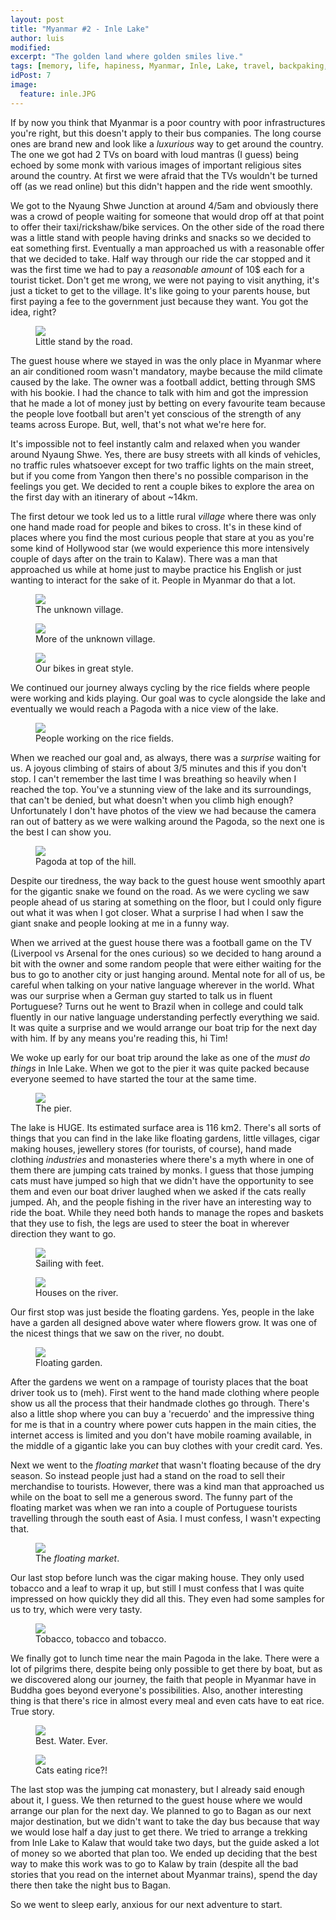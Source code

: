 ```yaml
---
layout: post
title: "Myanmar #2 - Inle Lake"
author: luis
modified:
excerpt: "The golden land where golden smiles live."
tags: [memory, life, hapiness, Myanmar, Inle, Lake, travel, backpaking, budget, asia]
idPost: 7
image:
  feature: inle.JPG
---
```


If by now you think that Myanmar is a poor country with poor infrastructures you're right, but this doesn't apply to their bus companies. The long course ones are brand new and look like a <i>luxurious</i> way to get around the country. The one we got had 2 TVs on board with loud mantras (I guess) being echoed by some monk with various images of important religious sites around the country. At first we were afraid that the TVs wouldn't be turned off (as we read online) but this didn't happen and the ride went smoothly.

We got to the Nyaung Shwe Junction at around 4/5am and obviously there was a crowd of people waiting for someone that would drop off at that point to offer their taxi/rickshaw/bike services. On the other side of the road there was a little stand with people having drinks and snacks so we decided to eat something first. Eventually a man approached us with a reasonable offer that we decided to take. Half way through our ride the car stopped and it was the first time we had to pay a <i>reasonable amount</i> of 10$ each for a tourist ticket. Don't get me wrong, we were not paying to visit anything, it's just a ticket to get to the village. It's like going to your parents house, but first paying a fee to the government just because they want. You got the idea, right?

<figure>
	<a href="../images/myanmar/3InleLake/breakfast.JPG"><img src="../images/myanmar/3InleLake/breakfast.JPG"></a>
	<figcaption>Little stand by the road.</figcaption>
</figure>

The guest house where we stayed in was the only place in Myanmar where an air conditioned room wasn't mandatory, maybe because the mild climate caused by the lake. The owner was a football addict, betting through SMS with his bookie. I had the chance to talk with him and got the impression that he made a lot of money just by betting on every favourite team because the people love football but aren't yet conscious of the strength of any teams across Europe. But, well, that's not what we're here for.

It's impossible not to feel instantly calm and relaxed when you wander around Nyaung Shwe. Yes, there are busy streets with all kinds of vehicles, no traffic rules whatsoever except for two traffic lights on the main street, but if you come from Yangon then there's no possible comparison in the feelings you get. We decided to rent a couple bikes to explore the area on the first day with an itinerary of about ~14km.

The first detour we took led us to a little rural <i>village</i> where there was only one hand made road for people and bikes to cross. It's in these kind of places where you find the most curious people that stare at you as you're some kind of Hollywood star (we would experience this more intensively couple of days after on the train to Kalaw). There was a man that approached us while at home just to maybe practice his English or just wanting to interact for the sake of it. People in Myanmar do that a lot.

<figure>
	<a href="../images/myanmar/3InleLake/uv.JPG"><img src="../images/myanmar/3InleLake/uv.JPG"></a>
	<figcaption>The unknown village.</figcaption>
</figure>

<figure>
	<a href="../images/myanmar/3InleLake/uv2.JPG"><img src="../images/myanmar/3InleLake/uv2.JPG"></a>
	<figcaption>More of the unknown village.</figcaption>
</figure>

<figure>
	<a href="../images/myanmar/3InleLake/bike1.JPG"><img src="../images/myanmar/3InleLake/bike1.JPG"></a>
	<figcaption>Our bikes in great style.</figcaption>
</figure>

We continued our journey always cycling by the rice fields where people were working and kids playing. Our goal was to cycle alongside the lake and eventually we would reach a Pagoda with a nice view of the lake.

<figure>
	<a href="../images/myanmar/3InleLake/ricefield.JPG"><img src="../images/myanmar/3InleLake/ricefield.JPG"></a>
	<figcaption>People working on the rice fields.</figcaption>
</figure>

When we reached our goal and, as always, there was a <i>surprise</i> waiting for us. A joyous climbing of stairs of about 3/5 minutes and this if you don't stop. I can't remember the last time I was breathing so heavily when I reached the top. You've a stunning view of the lake and its surroundings, that can't be denied, but what doesn't when you climb high enough? Unfortunately I don't have photos of the view we had because the camera ran out of battery as we were walking around the Pagoda, so the next one is the best I can show you.

<figure>
	<a href="../images/myanmar/3InleLake/pagoda1.JPG"><img src="../images/myanmar/3InleLake/pagoda1.JPG"></a>
	<figcaption>Pagoda at top of the hill.</figcaption>
</figure>

Despite our tiredness, the way back to the guest house went smoothly apart for the gigantic snake we found on the road. As we were cycling we saw people ahead of us staring at something on the floor, but I could only figure out what it was when I got closer. What a surprise I had when I saw the giant snake and people looking at me in a funny way.

When we arrived at the guest house there was a football game on the TV (Liverpool vs Arsenal for the ones curious) so we decided to hang around a bit with the owner and some random people that were either waiting for the bus to go to another city or just hanging around. Mental note for all of us, be careful when talking on your native language wherever in the world. What was our surprise when a German guy started to talk us in fluent Portuguese? Turns out he went to Brazil when in college and could talk fluently in our native language understanding perfectly everything we said. It was quite a surprise and we would arrange our boat trip for the next day with him. If by any means you're reading this, hi Tim!

We woke up early for our boat trip around the lake as one of the <i>must do things</i> in Inle Lake. When we got to the pier it was quite packed because everyone seemed to have started the tour at the same time.

<figure>
	<a href="../images/myanmar/3InleLake/bt1.JPG"><img src="../images/myanmar/3InleLake/bt1.JPG"></a>
	<figcaption>The pier.</figcaption>
</figure>

The lake is HUGE. Its estimated surface area is 116 km2. There's all sorts of things that you can find in the lake like floating gardens, little villages, cigar making houses, jewellery stores (for tourists, of course), hand made clothing <i>industries</i> and monasteries where there's a myth where in one of them there are jumping cats trained by monks. I guess that those jumping cats must have jumped so high that we didn't have the opportunity to see them and even our boat driver laughed when we asked if the cats really jumped. Ah, and the people fishing in the river have an interesting way to ride the boat. While they need both hands to manage the ropes and baskets that they use to fish, the legs are used to steer the boat in wherever direction they want to go.

<figure>
	<a href="../images/myanmar/3InleLake/bt4.JPG"><img src="../images/myanmar/3InleLake/bt4.JPG"></a>
	<figcaption>Sailing with feet.</figcaption>
</figure>

<figure>
	<a href="../images/myanmar/3InleLake/bt2.JPG"><img src="../images/myanmar/3InleLake/bt2.JPG"></a>
	<figcaption>Houses on the river.</figcaption>
</figure>

Our first stop was just beside the floating gardens. Yes, people in the lake have a garden all designed above water where flowers grow. It was one of the nicest things that we saw on the river, no doubt.

<figure>
	<a href="../images/myanmar/3InleLake/bt3.JPG"><img src="../images/myanmar/3InleLake/bt3.JPG"></a>
	<figcaption>Floating garden.</figcaption>
</figure>

After the gardens we went on a rampage of touristy places that the boat driver took us to (meh). First went to the hand made clothing where people show us all the process that their handmade clothes go through. There's also a little shop where you can buy a 'recuerdo' and the impressive thing for me is that in a country where power cuts happen in the main cities, the internet access is limited and you don't have mobile roaming available, in the middle of a gigantic lake you can buy clothes with your credit card. Yes.

Next we went to the <i>floating market</i> that wasn't floating because of the dry season. So instead people just had a stand on the road to sell their merchandise to tourists. However, there was a kind man that approached us while on the boat to sell me a generous sword. The funny part of the floating market was when we ran into a couple of Portuguese tourists travelling through the south east of Asia. I must confess, I wasn't expecting that.

<figure>
	<a href="../images/myanmar/3InleLake/bt5.JPG"><img src="../images/myanmar/3InleLake/bt5.JPG"></a>
	<figcaption>The <i>floating market</i>.</figcaption>
</figure>

Our last stop before lunch was the cigar making house. They only used tobacco and a leaf to wrap it up, but still I must confess that I was quite impressed on how quickly they did all this. They even had some samples for us to try, which were very tasty.

<figure>
	<a href="../images/myanmar/3InleLake/bt6.JPG"><img src="../images/myanmar/3InleLake/bt6.JPG"></a>
	<figcaption>Tobacco, tobacco and tobacco.</figcaption>
</figure>

We finally got to lunch time near the main Pagoda in the lake. There were a lot of pilgrims there, despite being only possible to get there by boat, but as we discovered along our journey, the faith that people in Myanmar have in Buddha goes beyond everyone's possibilities. Also, another interesting thing is that there's rice in almost every meal and even cats have to eat rice. True story.

<figure>
	<a href="../images/myanmar/3InleLake/bt7.JPG"><img src="../images/myanmar/3InleLake/bt7.JPG"></a>
	<figcaption>Best. Water. Ever.</figcaption>
</figure>

<figure>
	<a href="../images/myanmar/3InleLake/bt8.JPG"><img src="../images/myanmar/3InleLake/bt8.JPG"></a>
	<figcaption>Cats eating rice?!</figcaption>
</figure>

The last stop was the jumping cat monastery, but I already said enough about it, I guess. We then returned to the guest house where we would arrange our plan for the next day. We planned to go to Bagan as our next major destination, but we didn't want to take the day bus because that way we would lose half a day just to get there. We tried to arrange a trekking from Inle Lake to Kalaw that would take two days, but the guide asked a lot of money so we aborted that plan too. We ended up deciding that the best way to make this work was to go to Kalaw by train (despite all the bad stories that you read on the internet about Myanmar trains), spend the day there then take the night bus to Bagan.

So we went to sleep early, anxious for our next adventure to start.